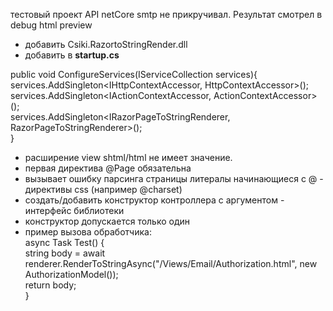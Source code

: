 тестовый проект API netCore
smtp не прикручивал. Результат смотрел  в debug html preview
* добавить Csiki.RazortoStringRender.dll
* добавить в **startup.cs**

public void ConfigureServices(IServiceCollection services){  
      services.AddSingleton<IHttpContextAccessor, HttpContextAccessor>();  
       services.AddSingleton<IActionContextAccessor, ActionContextAccessor>();  
       services.AddSingleton<IRazorPageToStringRenderer, RazorPageToStringRenderer>();       
     }  
   
* расширение view  shtml/html  не  имеет значение.
* первая директива @Page обязательна
* вызывает ошибку парсинга страницы литералы начинающиеся с @ -   директивы css (например @charset)  
* создать/добавить конструктор контроллера  с  аргументом  - интерфейс библиотеки
* конструктор допускается только один
* пример вызова обработчика:  
async Task<string> Test() {  
    string body = await renderer.RenderToStringAsync("/Views/Email/Authorization.html", new AuthorizationModel());  
    return body;  
}
